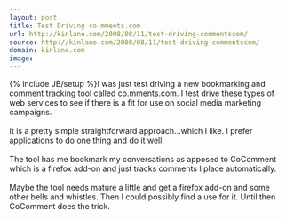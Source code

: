 ```yaml
---
layout: post
title: Test Driving co.mments.com
url: http://kinlane.com/2008/08/11/test-driving-commentscom/
source: http://kinlane.com/2008/08/11/test-driving-commentscom/
domain: kinlane.com
image: 
---
```

{% include JB/setup %}I was just test driving a new bookmarking and comment tracking tool called co.mments.com.  I test drive these types of web services to see if there is a fit for use on social media marketing campaigns.<br /><br />It is a pretty simple straightforward approach...which I like.  I prefer applications to do one thing and do it well.<br /><br />The tool has me bookmark my conversations as apposed to CoComment which is a firefox add-on and just tracks comments I place automatically.<br /><br />Maybe the tool needs mature a little and get a firefox add-on and some other bells and whistles.  Then I could possibly find a use for it.  Until then CoComment does the trick.